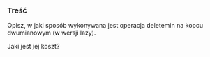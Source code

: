 ### Treść
Opisz, w jaki sposób wykonywana jest operacja deletemin na kopcu dwumianowym (w wersji lazy).

Jaki jest jej koszt?
